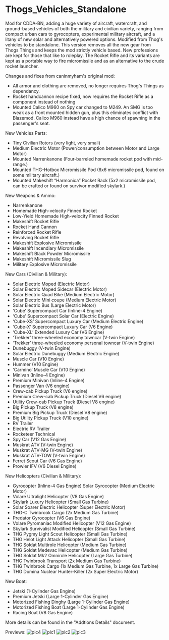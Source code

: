 # Thogs_Vehicles_Standalone
Mod for CDDA-BN, adding a huge variety of aircraft, watercraft, and ground-based vehicles of both the military and civilian variety, ranging from compact urban cars to gyrocopters, experimental military aircraft, and a litany of new solar and alternatively powered options. Modified from Thog's vehicles to be standalone. This version removes all the new gear from Thogs Things and keeps the mod strictly vehicle based. New professions are kept for those that like to roleplay. The Rocket Rifle and its variants are kept as a portable way to fire micromissile and as an alternative to the crude rocket launcher.

Changes and fixes from caninmyham's original mod:
- All armor and clothing are removed, no longer requires Thog's Things as dependancy.
- Rocket handcannon recipe fixed, now requires the Rocket Rifle as a component instead of nothing
- Mounted Calico M960 on Spy car changed to M249. An SMG is too weak as a front mounted hidden gun, plus this eliminates conflict with Blazemod. Calico M960 instead have a high chance of spawning in the passenger's seat.

New Vehicles Parts:
- Tiny Civilian Rotors (very light, very small)
- Medium Electric Motor (Power/consumption between Motor and Large Motor)
- Mounted Narrenkanone (Four-barreled homemade rocket pod with mid-range.)
- Mounted THG-Hotbox Micromissile Pod (6x6 micromissile pod, found on some military aircraft.)
- Mounted Makeshift “Harmonica” Rocket Rack (5x2 micromissile pod, can be crafted or found on survivor modified skylark.)

New Weapons & Ammo:
- Narrenkanone
- Homemade High-velocity Finned Rocket
- Low-Yield Homemade High-velocity Finned Rocket
- Makeshift Rocket Rifle
- Rocket Hand Cannon
- Reinforced Rocket Rifle
- Revolving Rocket Rifle
- Makeshift Explosive Micromissile
- Makeshift Incendiary Micromissile
- Makeshift Black Powder Micromissile
- Makeshift Micromissile Slug
- Military Explosive Micromissile

New Cars (Civilian & Military):
- Solar Electric Moped (Electric Motor)
- Solar Electric Moped Sidecar (Electric Motor)
- Solar Electric Quad Bike (Medium Electric Motor)
- Solar Electric Mini coupe (Medium Electric Motor)
- Solar Electric Bus (Large Electric Motor)
- ‘Cube’ Supercompact Car (Inline-4 Engine)
- ‘Cube’ Supercompact Solar Car (Electric Engine)
- ‘Cube-XS’ Supercompact Luxury Car (Medium Electric Engine)
- ‘Cube-X’ Supercompact Luxury Car (V6 Engine)
- ‘Cube-XL’ Extended Luxury Car (V6 Engine)
- ‘Trekker’ three-wheeled economy towncar (V-twin Engine)
- ‘Trekker’ three-wheeled economy personal towncar (V-twin Engine)
- Dunebuggy (V-twin Engine)
- Solar Electric Dunebuggy (Medium Electric Engine)
- Muscle Car (V10 Engine)
- Hummer (V10 Engine)
- ‘Carmino’ Muscle Car (V10 Engine)
- Minivan (Inline-4 Engine)
- Premium Minivan (Inline-4 Engine)
- Passenger Van (V6 engine)
- Crew-cab Pickup Truck (V6 engine)
- Premium Crew-cab Pickup Truck (Diesel V6 engine)
- Utility Crew-cab Pickup Truck (Diesel V8 engine)
- Big Pickup Truck (V8 engine)
- Premium Big Pickup Truck (Diesel V8 engine)
- Big Utility Pickup Truck (V10 engine)
- RV Trailer
- Electric RV Trailer
- Rocketeer Technical
- Spy Car (V12 Gas Engine)
- Muskrat ATV (V-twin Engine)
- Muskrat ATV-MG (V-twin Engine)
- Muskrat ATV-TOW (V-twin Engine)
- Ferret Scout Car (V6 Gas Engine)
- Prowler IFV (V6 Diesel Engine)

New Helicopters (Civilian & Military):
- Gyrocopter (Inline-4 Gas Engine) Solar Gyrocopter (Medium Electric Motor) 
- Volare Ultralight Helicopter (V8 Gas Engine)
- Skylark Luxury Helicopter (Small Gas Turbine)
- Solar Soarer Electric Helicopter (Super Electric Motor)
- THG-C Twinbrook Cargo (2x Medium Gas Turbine)
- Predator Gyrocopter (V6 Gas Engine)
- Volare Pyromaniac Modified Helicopter (V12 Gas Engine)
- Skylark Survivalist Modified Helicopter (Small Gas Turbine)
- THG Pygmy Light Scout Helicopter (Small Gas Turbine)
- THG Helot Light Attack Helicopter (Small Gas Turbine)
- THG Soldat Multirole Helicopter (Medium Gas Turbine)
- THG Soldat Medevac Helicopter (Medium Gas Turbine)
- THG Soldat Mk2 Omnirole Helicopter (Large Gas Turbine)
- THG Twinbrook Transport (2x Medium Gas Turbine)
- THG Twinbrook Cargo (1x Medium Gas Turbine, 1x Large Gas Turbine)
- THG Domina Nuclear Hunter-Killer (2x Super Electric Motor)

New Boat:
- Jetski (1-Cylinder Gas Engine)
- Premium Jetski (Large 1-Cylinder Gas Engine)
- Motorized Fishing Dinghy (Large 1-Cylinder Gas Engine)
- Motorized Fishing Boat (Large 1-Cylinder Gas Engine)
- Racing Boat (V8 Gas Engine)

More details can be found in the "Addtions Details" document.

Previews:
![pic4](https://i.imgur.com/XKZbr4G.png)
![pic1](https://i.imgur.com/0li0xqH.png)
![pic2](https://i.imgur.com/DUBBmOc.png)
![pic3](https://i.imgur.com/roKdlPY.png)
